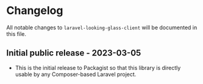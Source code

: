 # Changelog

All notable changes to `laravel-looking-glass-client` will be documented in this file.

## Initial public release - 2023-03-05

- This is the initial release to Packagist so that this library is directly usable by any Composer-based Laravel project.
